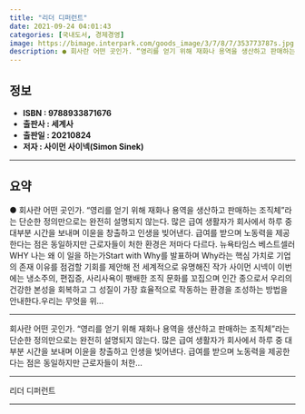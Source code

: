```yaml
---
title: "리더 디퍼런트"
date: 2021-09-24 04:01:43
categories: [국내도서, 경제경영]
image: https://bimage.interpark.com/goods_image/3/7/8/7/353773787s.jpg
description: ● 회사란 어떤 곳인가. “영리를 얻기 위해 재화나 용역을 생산하고 판매하는 조직체”라는 단순한 정의만으로는 완전히 설명되지 않는다. 많은 급여 생활자가 회사에서 하루 중 대부분 시간을 보내며 이윤을 창출하고 인생을 빚어낸다. 급여를 받으며 노동력을 제공한다는 점은 동일하지만 근로자들
---
```


## **정보**

- **ISBN : 9788933871676**
- **출판사 : 세계사**
- **출판일 : 20210824**
- **저자 : 사이먼 사이넥(Simon Sinek)**

------



## **요약**

●  회사란 어떤 곳인가. “영리를 얻기 위해 재화나 용역을 생산하고 판매하는 조직체”라는 단순한 정의만으로는 완전히 설명되지 않는다. 많은 급여 생활자가 회사에서 하루 중 대부분 시간을 보내며 이윤을 창출하고 인생을 빚어낸다. 급여를 받으며 노동력을 제공한다는 점은 동일하지만 근로자들이 처한 환경은 저마다 다르다. 뉴욕타임스 베스트셀러 WHY 나는 왜 이 일을 하는가Start with Why를 발표하며 Why라는 핵심 가치로 기업의 존재 이유를 점검할 기회를 제안해 전 세계적으로 유명해진 작가 사이먼 시넥이 이번에는 냉소주의, 편집증, 사리사욕이 팽배한 조직 문화를 꼬집으며 인간 종으로서 우리의 건강한 본성을 회복하고 그 성질이 가장 효율적으로 작동하는 환경을 조성하는 방법을 안내한다.우리는 무엇을 위...

------

회사란 어떤 곳인가. “영리를 얻기 위해 재화나 용역을 생산하고 판매하는 조직체”라는 단순한 정의만으로는 완전히 설명되지 않는다. 많은 급여 생활자가 회사에서 하루 중 대부분 시간을 보내며 이윤을 창출하고 인생을 빚어낸다. 급여를 받으며 노동력을 제공한다는 점은 동일하지만 근로자들이 처한... 

------


리더 디퍼런트 

------


